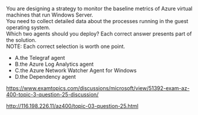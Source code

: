 You are designing a strategy to monitor the baseline metrics of Azure virtual machines that run Windows Server.<br/>You need to collect detailed data about the processes running in the guest operating system.<br/>Which two agents should you deploy? Each correct answer presents part of the solution.<br/>NOTE: Each correct selection is worth one point.<br/><ul><li class="multi-choice-item"><span class="multi-choice-letter" data-choice-letter="A">A.</span>the Telegraf agent</li><li class="multi-choice-item correct-hidden"><span class="multi-choice-letter" data-choice-letter="B">B.</span>the Azure Log Analytics agent</li><li class="multi-choice-item"><span class="multi-choice-letter" data-choice-letter="C">C.</span>the Azure Network Watcher Agent for Windows</li><li class="multi-choice-item correct-hidden"><span class="multi-choice-letter" data-choice-letter="D">D.</span>the Dependency agent</li></ul><p><a href="https://www.examtopics.com/discussions/microsoft/view/51392-exam-az-400-topic-3-question-25-discussion/">https://www.examtopics.com/discussions/microsoft/view/51392-exam-az-400-topic-3-question-25-discussion/</a></p><p><a href="http://116.198.226.11/az400/topic-03-question-25.html">http://116.198.226.11/az400/topic-03-question-25.html</a></p><script src="https://giscus.app/client.js"                    data-repo="azsamples/az204"                    data-repo-id="R_kgDOMRXzDQ"                    data-category="General"                    data-category-id="DIC_kwDOMRXzDc4Cgi27"                    data-mapping="pathname"                    data-strict="0"                    data-reactions-enabled="0"                    data-emit-metadata="0"                    data-input-position="bottom"                    data-theme="preferred_color_scheme"                    data-lang="en"                    crossorigin="anonymous"                    async>                    </script>